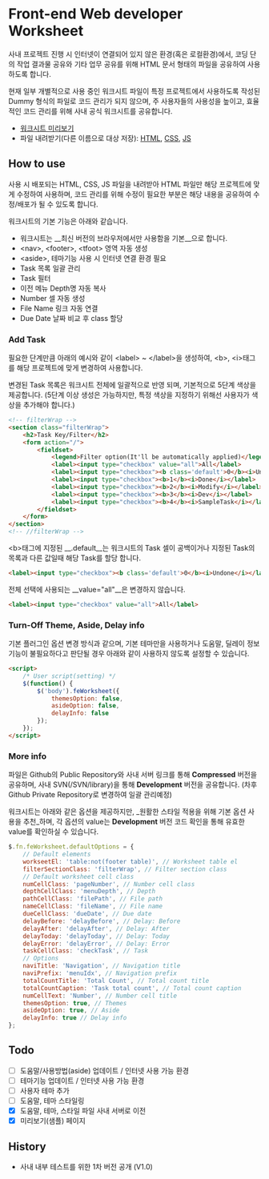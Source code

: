 # Front-end Web developer Worksheet

사내 프로젝트 진행 시 인터넷이 연결되어 있지 않은 환경(혹은 로컬환경)에서, 코딩 단의 작업 결과물 공유와 기타 업무 공유를 위해 HTML 문서 형태의 파일을 공유하여 사용하도록 합니다.

현재 일부 개별적으로 사용 중인 워크시트 파일이 특정 프로젝트에서 사용하도록 작성된 Dummy 형식의 파일로 코드 관리가 되지 않으며, 주 사용자들의 사용성을 높이고, 효율적인 코드 관리를 위해 사내 공식 워크시트를 공유합니다.

- [워크시트 미리보기](http://cidow.com/worksheet/worksheet.html)
- 파일 내려받기(다른 이름으로 대상 저장): [HTML](http://cidow.com/worksheet/worksheet.html), [CSS](http://cidow.com/worksheet/worksheet.min.css), [JS](http://cidow.com/worksheet/worksheet.min.js)

## How to use

사용 시 배포되는 HTML, CSS, JS 파일을 내려받아 HTML 파일만 해당 프로젝트에 맞게 수정하여 사용하며, 코드 관리를 위해 수정이 필요한 부분은 해당 내용을 공유하여 수정/배포가 될 수 있도록 합니다.

워크시트의 기본 기능은 아래와 같습니다.

- 워크시트는 __최신 버전의 브라우저에서만 사용함을 기본__으로 합니다.
- &lt;nav&gt;, &lt;footer&gt;, &lt;tfoot&gt; 영역 자동 생성
- &lt;aside&gt;, 테마기능 사용 시 인터넷 연결 환경 필요
- Task 목록 일괄 관리
- Task 필터
- 이전 메뉴 Depth명 자동 복사
- Number 셀 자동 생성
- File Name 링크 자동 연결
- Due Date 날짜 비교 후 class 할당

### Add Task
필요한 단계만큼 아래의 예시와 같이 &lt;label&gt; ~ &lt;/label&gt;을 생성하여, &lt;b&gt;, &lt;i&gt;태그를 해당 프로젝트에 맞게 변경하여 사용합니다.

변경된 Task 목록은 워크시트 전체에 일괄적으로 반영 되며, 기본적으로 5단계 색상을 제공합니다. (5단계 이상 생성은 가능하지만, 특정 색상을 지정하기 위해선 사용자가 색상을 추가해야 합니다.)

```html
<!-- filterWrap -->
<section class="filterWrap">
	<h2>Task Key/Filter</h2>
	<form action="/">
		<fieldset>
			<legend>Filter option(It'll be automatically applied)</legend>
			<label><input type="checkbox" value="all">All</label>
			<label><input type="checkbox"><b class='default'>0</b><i>Undone</i></label>
			<label><input type="checkbox"><b>1</b><i>Done</i></label>
			<label><input type="checkbox"><b>2</b><i>Modify</i></label>
			<label><input type="checkbox"><b>3</b><i>Dev</i></label>
			<label><input type="checkbox"><b>4</b><i>SampleTask</i></label>
		</fieldset>
	</form>
</section>
<!-- //filterWrap -->
```

&lt;b&gt;태그에 지정된 __.default__는 워크시트의 Task 셀이 공백이거나 지정된 Task의 목록과 다른 값일때 해당 Task를 할당 합니다.

```html
<label><input type="checkbox"><b class='default'>0</b><i>Undone</i></label>
```

전체 선택에 사용되는 __value="all"__은 변경하지 않습니다.
```html
<label><input type="checkbox" value="all">All</label>
```


### Turn-Off Theme, Aside, Delay info
기본 플러그인 옵션 변경 방식과 같으며, 기본 테마만을 사용하거나 도움말, 딜레이 정보 기능이 불필요하다고 판단될 경우 아래와 같이 사용하지 않도록 설정할 수 있습니다.

```html
<script>
	/* User script(setting) */
	$(function() {
		$('body').feWorksheet({
			themesOption: false,
		    asideOption: false,
		    delayInfo: false
		});
	});
</script>
```

### More info
파일은 Github의 Public Repository와 사내 서버 링크를 통해 __Compressed__ 버전을 공유하며, 사내 SVN(/SVN/library)을 통해 __Development__ 버전을 공유합니다. (차후 Github Private Repository로 변경하여 일괄 관리예정)

워크시트는 아래와 같은 옵션을 제공하지만, _원활한 스타일 적용을 위해 기본 옵션 사용을 추천_하며, 각 옵션의 value는 __Development__ 버전 코드 확인을 통해 유효한 value를 확인하실 수 있습니다.

```javascript
$.fn.feWorksheet.defaultOptions = {
	// Default elements
	workseetEl: 'table:not(footer table)', // Worksheet table el
	filterSectionClass: 'filterWrap', // Filter section class
	// Default worksheet cell class
	numCellClass: 'pageNumber', // Number cell class
	depthCellClass: 'menuDepth', // Depth
	pathCellClass: 'filePath', // File path
	nameCellClass: 'fileName', // File name
	dueCellClass: 'dueDate', // Due date
	delayBefore: 'delayBefore', // Delay: Before
	delayAfter: 'delayAfter', // Delay: After
	delayToday: 'delayToday', // Delay: Today
	delayError: 'delayError', // Delay: Error
	taskCellClass: 'checkTask', // Task
	// Options
	naviTitle: 'Navigation', // Navigation title
	naviPrefix: 'menuIdx', // Navigation prefix
	totalCountTitle: 'Total Count', // Total count title
	totalCountCaption: 'Task total count', // Total count caption
	numCellText: 'Number', // Number cell title
	themesOption: true, // Themes
	asideOption: true, // Aside
	delayInfo: true // Delay info
};
```
## Todo
- [ ] 도움말/사용방법(aside) 업데이트 / 인터넷 사용 가능 환경
- [ ] 테마기능 업데이트 / 인터넷 사용 가능 환경
- [ ] 사용자 테마 추가
- [ ] 도움말, 테마 스타일링
- [x] 도움말, 테마, 스타일 파일 사내 서버로 이전
- [x] 미리보기(샘플) 페이지

## History
- 사내 내부 테스트를 위한 1차 버전 공개 (V1.0)